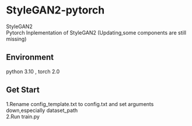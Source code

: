 # StyleGAN2-pytorch
StyleGAN2\
Pytorch Inplementation of StyleGAN2 (Updating,some components are still missing)

## Environment
python 3.10 , torch 2.0
## Get Start
1.Rename config_template.txt to config.txt and set arguments down,especially dataset_path\
2.Run train.py
